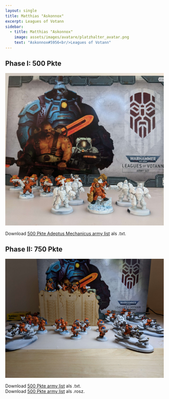 ```yaml
---
layout: single
title: Matthias "Askonnox"
excerpt: Leagues of Votann
sidebar: 
  - title: Matthias "Askonnox"
    image: assets/images/avatare/platzhalter_avatar.png
    text: "Askonnox#5956<br/>Leagues of Votann"
---
```

## Phase I: 500 Pkte

![500 Pkte](../assets/images/500/500_askonnox_1.jpg)

Download <a href="/assets/armylists/500/500_askonnox.txt" download>500 Pkte Adeptus Mechanicus army list</a> als .txt.

## Phase II: 750 Pkte

![750 Pkte](../assets/images/750/750_askonnox_1.jpg)

Download <a href="../assets/armylists/750/750_askonnox.txt" download>500 Pkte army list</a> als .txt.  
Download <a href="../assets/armylists/750/750_askonnox.rosz" download>500 Pkte army list</a> als .rosz.
